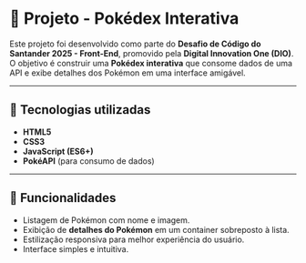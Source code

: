# 📌 Projeto - Pokédex Interativa

Este projeto foi desenvolvido como parte do **Desafio de Código do Santander 2025 - Front-End**, promovido pela **Digital Innovation One (DIO)**.  
O objetivo é construir uma **Pokédex interativa** que consome dados de uma API e exibe detalhes dos Pokémon em uma interface amigável.

---

## 🚀 Tecnologias utilizadas
- **HTML5**
- **CSS3**
- **JavaScript (ES6+)**
- **PokéAPI** (para consumo de dados)

---

## 🎯 Funcionalidades
- Listagem de Pokémon com nome e imagem.
- Exibição de **detalhes do Pokémon** em um container sobreposto à lista.
- Estilização responsiva para melhor experiência do usuário.
- Interface simples e intuitiva.
